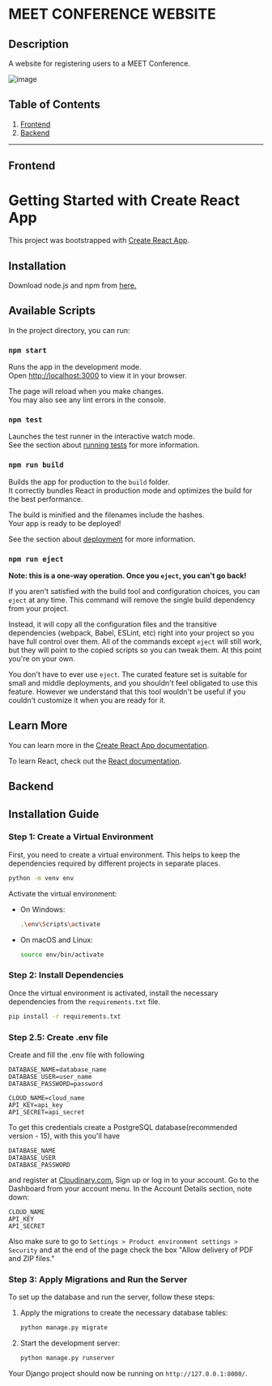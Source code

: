 # MEET CONFERENCE WEBSITE

## Description
A website for registering users to a MEET Conference.

![image](https://github.com/N1heo/meetconf/assets/96371464/b897371e-2e70-451f-a3c3-9c9f4d726e20)


## Table of Contents

1. [Frontend](#frontend)
2. [Backend](#backend)
---

## Frontend
# Getting Started with Create React App

This project was bootstrapped with [Create React App](https://github.com/facebook/create-react-app).

## Installation
Download node.js and npm from [here.](https://nodejs.org/)

## Available Scripts

In the project directory, you can run:

### `npm start`

Runs the app in the development mode.\
Open [http://localhost:3000](http://localhost:3000) to view it in your browser.

The page will reload when you make changes.\
You may also see any lint errors in the console.

### `npm test`

Launches the test runner in the interactive watch mode.\
See the section about [running tests](https://facebook.github.io/create-react-app/docs/running-tests) for more information.

### `npm run build`

Builds the app for production to the `build` folder.\
It correctly bundles React in production mode and optimizes the build for the best performance.

The build is minified and the filenames include the hashes.\
Your app is ready to be deployed!

See the section about [deployment](https://facebook.github.io/create-react-app/docs/deployment) for more information.

### `npm run eject`

**Note: this is a one-way operation. Once you `eject`, you can't go back!**

If you aren't satisfied with the build tool and configuration choices, you can `eject` at any time. This command will remove the single build dependency from your project.

Instead, it will copy all the configuration files and the transitive dependencies (webpack, Babel, ESLint, etc) right into your project so you have full control over them. All of the commands except `eject` will still work, but they will point to the copied scripts so you can tweak them. At this point you're on your own.

You don't have to ever use `eject`. The curated feature set is suitable for small and middle deployments, and you shouldn't feel obligated to use this feature. However we understand that this tool wouldn't be useful if you couldn't customize it when you are ready for it.

## Learn More

You can learn more in the [Create React App documentation](https://facebook.github.io/create-react-app/docs/getting-started).

To learn React, check out the [React documentation](https://reactjs.org/).

## Backend

## Installation Guide

### Step 1: Create a Virtual Environment
First, you need to create a virtual environment. This helps to keep the dependencies required by different projects in separate places.

```bash
python -m venv env
```

Activate the virtual environment:

- On Windows:
  ```bash
  .\env\Scripts\activate
  ```
- On macOS and Linux:
  ```bash
  source env/bin/activate
  ```

### Step 2: Install Dependencies
Once the virtual environment is activated, install the necessary dependencies from the `requirements.txt` file.

```bash
pip install -r requirements.txt
```

### Step 2.5: Create .env file
Create and fill the .env file with following
```
DATABASE_NAME=database_name
DATABASE_USER=user_name
DATABASE_PASSWORD=password

CLOUD_NAME=cloud_name
API_KEY=api_key
API_SECRET=api_secret
```

To get this credentials create a PostgreSQL database(recommended version - 15), with this you'll have
```
DATABASE_NAME
DATABASE_USER
DATABASE_PASSWORD
```

 and register at [Cloudinary.com.](https://cloudinary.com/)
Sign up or log in to your account. Go to the Dashboard from your account menu. In the Account Details section, note down:

    CLOUD_NAME
    API_KEY
    API_SECRET

Also make sure to go to ```Settings > Product environment settings > Security``` and at the end of the page check the box "Allow delivery of PDF and ZIP files."

### Step 3: Apply Migrations and Run the Server
To set up the database and run the server, follow these steps:

1. Apply the migrations to create the necessary database tables:
   ```bash
   python manage.py migrate
   ```

2. Start the development server:
   ```bash
   python manage.py runserver
   ```

Your Django project should now be running on `http://127.0.0.1:8000/`.
